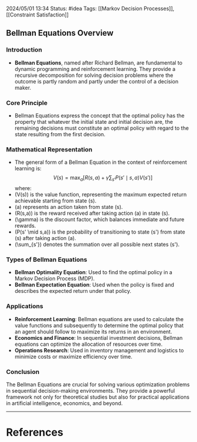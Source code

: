 2024/05/01 13:34
Status: #idea
Tags: [[Markov Decision Processes]], [[Constraint Satisfaction]]
 
## Bellman Equations Overview

### Introduction
- **Bellman Equations**, named after Richard Bellman, are fundamental to dynamic programming and reinforcement learning. They provide a recursive decomposition for solving decision problems where the outcome is partly random and partly under the control of a decision maker.

### Core Principle
- Bellman Equations express the concept that the optimal policy has the property that whatever the initial state and initial decision are, the remaining decisions must constitute an optimal policy with regard to the state resulting from the first decision.

### Mathematical Representation
- The general form of a Bellman Equation in the context of reinforcement learning is:
$$
V(s) = \max_a \left[ R(s,a) + \gamma \sum_{s'} P(s' \mid s,a) V(s') \right]
$$
where:
- \(V(s)\) is the value function, representing the maximum expected return achievable starting from state \(s\).
- \(a\) represents an action taken from state \(s\).
- \(R(s,a)\) is the reward received after taking action \(a\) in state \(s\).
- \(\gamma\) is the discount factor, which balances immediate and future rewards.
- \(P(s' \mid s,a)\) is the probability of transitioning to state \(s'\) from state \(s\) after taking action \(a\).
- \(\sum_{s'}\) denotes the summation over all possible next states \(s'\).

### Types of Bellman Equations
- **Bellman Optimality Equation**: Used to find the optimal policy in a Markov Decision Process (MDP).
- **Bellman Expectation Equation**: Used when the policy is fixed and describes the expected return under that policy.

### Applications
- **Reinforcement Learning**: Bellman equations are used to calculate the value functions and subsequently to determine the optimal policy that an agent should follow to maximize its returns in an environment.
- **Economics and Finance**: In sequential investment decisions, Bellman equations can optimize the allocation of resources over time.
- **Operations Research**: Used in inventory management and logistics to minimize costs or maximize efficiency over time.

### Conclusion
The Bellman Equations are crucial for solving various optimization problems in sequential decision-making environments. They provide a powerful framework not only for theoretical studies but also for practical applications in artificial intelligence, economics, and beyond.








---
# References
